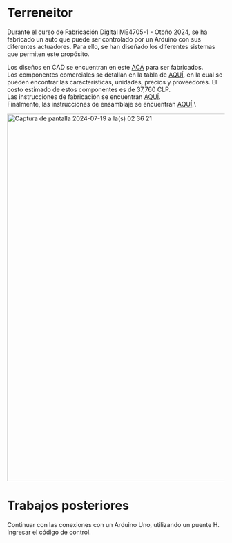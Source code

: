 # Terreneitor

Durante el curso de Fabricación Digital ME4705-1 - Otoño 2024, se ha fabricado un auto que puede ser controlado por un Arduino con sus diferentes actuadores. Para ello, se han diseñado los diferentes sistemas que permiten este propósito.

Los diseños en CAD se encuentran en este [ACÁ](https://grabcad.com/library/terreneitor-1) para ser fabricados.\
Los componentes comerciales se detallan en la tabla de [AQUÍ](https://docs.google.com/spreadsheets/d/1DSrJ0_xuWaVBffNN5vSXRWbKLo0g__aeroXFZMOQHVI/edit?usp=sharing), en la cual se pueden encontrar las características, unidades, precios y proveedores. El costo estimado de estos componentes es de 37,760 CLP.\
Las instrucciones de fabricación se encuentran [AQUÍ](https://github.com/MichelPerezL/Terreneitor/blob/main/Fabricación.md).\
Finalmente, las instrucciones de ensamblaje se encuentran [AQUÍ](https://github.com/MichelPerezL/Terreneitor/blob/main/Ensamble.md).\

<img width="850" alt="Captura de pantalla 2024-07-19 a la(s) 02 36 21" src="https://github.com/user-attachments/assets/6811ed54-bc77-41d9-b779-654ceeae44eb">


# Trabajos posteriores

Continuar con las conexiones con un Arduino Uno, utilizando un puente H.
Ingresar el código de control.
